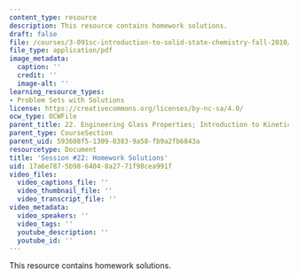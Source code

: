 ```yaml
---
content_type: resource
description: This resource contains homework solutions.
draft: false
file: /courses/3-091sc-introduction-to-solid-state-chemistry-fall-2010/17a6e7875b9864048a2771f98cea991f_MIT3_091SCF09_hw22_sol.pdf
file_type: application/pdf
image_metadata:
  caption: ''
  credit: ''
  image-alt: ''
learning_resource_types:
- Problem Sets with Solutions
license: https://creativecommons.org/licenses/by-nc-sa/4.0/
ocw_type: OCWFile
parent_title: 22. Engineering Glass Properties; Introduction to Kinetics
parent_type: CourseSection
parent_uid: 593608f5-1309-0383-9a58-fb9a2fb6843a
resourcetype: Document
title: 'Session #22: Homework Solutions'
uid: 17a6e787-5b98-6404-8a27-71f98cea991f
video_files:
  video_captions_file: ''
  video_thumbnail_file: ''
  video_transcript_file: ''
video_metadata:
  video_speakers: ''
  video_tags: ''
  youtube_description: ''
  youtube_id: ''
---
```

This resource contains homework solutions.
